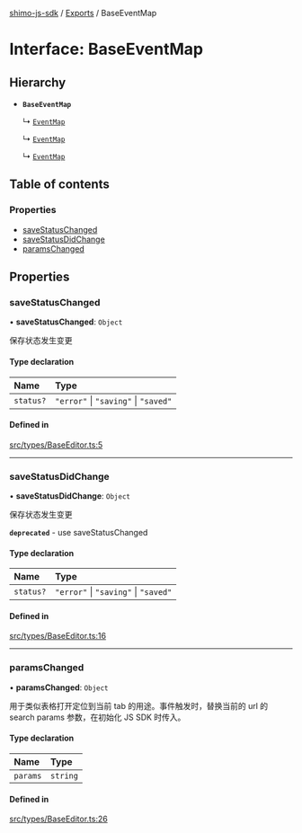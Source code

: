 [shimo-js-sdk](/README.md) / [Exports](/modules.md) / BaseEventMap

# Interface: BaseEventMap

## Hierarchy

- **`BaseEventMap`**

  ↳ [`EventMap`](/interfaces/DocumentPro.EventMap.md)

  ↳ [`EventMap`](/interfaces/Document.EventMap.md)

  ↳ [`EventMap`](/interfaces/Spreadsheet.EventMap.md)

## Table of contents

### Properties

- [saveStatusChanged](/interfaces/BaseEventMap.md#savestatuschanged)
- [saveStatusDidChange](/interfaces/BaseEventMap.md#savestatusdidchange)
- [paramsChanged](/interfaces/BaseEventMap.md#paramschanged)

## Properties

### saveStatusChanged

• **saveStatusChanged**: `Object`

保存状态发生变更

#### Type declaration

| Name | Type |
| :------ | :------ |
| `status?` | ``"error"`` \| ``"saving"`` \| ``"saved"`` |

#### Defined in

[src/types/BaseEditor.ts:5](https://github.com/byte9527/shimo-js-sdk/blob/8fa8b89/src/types/BaseEditor.ts#L5)

___

### saveStatusDidChange

• **saveStatusDidChange**: `Object`

保存状态发生变更

**`deprecated`** - use saveStatusChanged

#### Type declaration

| Name | Type |
| :------ | :------ |
| `status?` | ``"error"`` \| ``"saving"`` \| ``"saved"`` |

#### Defined in

[src/types/BaseEditor.ts:16](https://github.com/byte9527/shimo-js-sdk/blob/8fa8b89/src/types/BaseEditor.ts#L16)

___

### paramsChanged

• **paramsChanged**: `Object`

用于类似表格打开定位到当前 tab 的用途。事件触发时，替换当前的 url 的 search params 参数，在初始化 JS SDK 时传入。

#### Type declaration

| Name | Type |
| :------ | :------ |
| `params` | `string` |

#### Defined in

[src/types/BaseEditor.ts:26](https://github.com/byte9527/shimo-js-sdk/blob/8fa8b89/src/types/BaseEditor.ts#L26)
